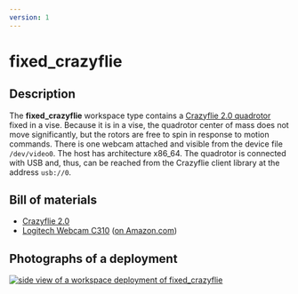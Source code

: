 ```yaml
---
version: 1
---
```


# fixed_crazyflie

## Description

The **fixed_crazyflie** workspace type contains a [Crazyflie 2.0
quadrotor](https://www.bitcraze.io/crazyflie-2/) fixed in a vise.  Because it is
in a vise, the quadrotor center of mass does not move significantly, but the
rotors are free to spin in response to motion commands. There is one webcam
attached and visible from the device file `/dev/video0`.  The host has
architecture x86_64. The quadrotor is connected with USB and, thus, can be
reached from the Crazyflie client library at the address `usb://0`.


## Bill of materials

* [Crazyflie 2.0](https://www.bitcraze.io/crazyflie-2/)
* [Logitech Webcam C310](https://www.logitech.com/en-us/product/hd-webcam-c310) ([on Amazon.com](https://www.amazon.com/gp/product/B003LVZO8S/))


## Photographs of a deployment

[![side view of a workspace deployment of fixed_crazyflie](figures/480px-fixed_crazyflie_example_sideview.png)](figures/fixed_crazyflie_example_sideview.png)
